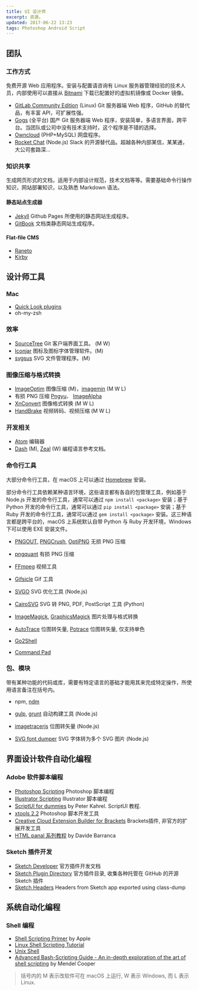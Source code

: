 ```yaml
---
title: UI 设计师
excerpt: 资源。
updated: 2017-06-22 13:23
tags: Photoshop Android Script
---
```


## 团队

### 工作方式

免费开源 Web 应用程序。安装与配置请咨询有 Linux 服务器管理经验的技术人员，内部使用可以直接从 [Bitnami](https://bitnami.com/) 下载已配置好的虚拟机镜像或 Docker 镜像。

- [GitLab Community Edition](https://about.gitlab.com/downloads/) (Linux) Git 服务器端 Web 程序，GitHub 的替代品，有丰富 API，可扩展性强。
- [Gogs](https://gogs.io/) (全平台) 国产 Git 服务器端 Web 程序，安装简单，多语言界面，跨平台。当团队或公司中没有技术支持时，这个程序是不错的选择。
- [Owncloud](https://owncloud.org/) (PHP+MySQL) 网盘程序。
- [Rocket Chat](https://rocket.chat/) (Node.js) Slack 的开源替代品。超越各种内部某信，某某通，大公司套路深...

### 知识共享

生成网页形式的文档，适用于内部设计规范，技术文档等等。需要基础命令行操作知识，网站部署知识，以及熟悉 Markdown 语法。

#### 静态站点生成器

- [Jekyll](http://jekyllrb.com/) Github Pages 所使用的静态网站生成程序。
- [GitBook](https://github.com/GitbookIO) 文档类静态网站生成程序。

#### Flat-file CMS

- [Raneto](http://raneto.com/)
- [Kirby](https://getkirby.com/)

## 设计师工具

### Mac

- [Quick Look plugins](https://github.com/sindresorhus/quick-look-plugins)
- oh-my-zsh

### 效率

- [SourceTree](https://www.sourcetreeapp.com/) Git 客户端界面工具。 (M W)
- [Iconjar](http://geticonjar.com/) 图标及图标字体管理软件。(M)
- [svgsus](http://www.svgs.us/) SVG 文件管理程序。(M)

### 图像压缩与格式转换

- [ImageOptim](https://imageoptim.com/) 图像压缩 (M)，[imagemin](https://github.com/imagemin/imagemin-app) (M W L)
- 有损 PNG 压缩 [Pngyu](http://nukesaq88.github.io/Pngyu/)、 [ImageAlpha](https://pngmini.com/)
- [XnConvert](http://www.xnview.com/en/xnconvert/) 图像格式转换 (M W L)
- [HandBrake](https://handbrake.fr/) 视频转码、视频压缩 (M W L)

### 开发相关

- [Atom](https://atom.io/) 编辑器
- [Dash](https://kapeli.com/dash)  (M), [Zeal](https://zealdocs.org/) (W) 编程语言参考文档。

### 命令行工具

大部分命令行工具，在 macOS 上可以通过 [Homebrew](http://brew.sh/) 安装。

部分命令行工具依赖某种语言环境，这些语言都有各自的包管理工具，例如基于 Node.js 开发的命令行工具，通常可以通过 `npm install <package>` 安装；基于 Python 开发的命令行工具，通常可以通过 `pip install <package>` 安装；基于 Ruby 开发的命令行工具，通常可以通过 `gem install <package>` 安装。这三种语言都是跨平台的，macOS 上系统默认自带 Python 与 Ruby 开发环境，Windows 下可以使用 EXE 安装文件。

- [PNGOUT](http://advsys.net/ken/utils.htm), [PNGCrush](http://pmt.sourceforge.net/pngcrush/), [OptiPNG](http://optipng.sourceforge.net/) 无损 PNG 压缩
- [pngquant](https://pngquant.org/) 有损 PNG 压缩
- [FFmpeg](http://ffmpeg.org/) 视频工具
- [Gifsicle](http://www.lcdf.org/gifsicle/) Gif 工具
- [SVGO](https://github.com/svg/svgo) SVG 优化工具 (Node.js)
- [CairoSVG](http://cairosvg.org/) SVG 转 PNG, PDF, PostScript 工具 (Python)
- [ImageMagick](http://www.imagemagick.org/), [GraphicsMagick](http://www.graphicsmagick.org/)  图片处理与格式转换
- [AutoTrace](http://autotrace.sourceforge.net/) 位图转矢量, [Potrace](http://potrace.sourceforge.net) 位图转矢量, 仅支持单色



- [Go2Shell](http://zipzapmac.com/Go2Shell)
- [Command Pad](https://github.com/supnate/command-pad)

### 包、模块

带有某种功能的代码或库，需要有特定语言的基础才能用其来完成特定操作，所使用语言备注在括号内。

- npm, [ndm](https://github.com/720kb/ndm)


- [gulp](http://gulpjs.com/), [grunt](http://gruntjs.com/) 自动构建工具 (Node.js)
- [imagetracerjs](https://github.com/jankovicsandras/imagetracerjs) 位图转矢量 (Node.js)
- [SVG font dumper](https://github.com/fontello/svg-font-dump) SVG 字体转为多个 SVG 图片 (Node.js)

## 界面设计软件自动化编程

### Adobe 软件脚本编程

- [Photoshop Scripting](http://www.adobe.com/devnet/photoshop/scripting.html) Photoshop 脚本编程
- [Illustrator Scripting](http://www.adobe.com/devnet/illustrator/scripting.html) Illustrator 脚本编程
- [ScriptUI for dummies](http://www.kahrel.plus.com/indesign/scriptui.html)  by Peter Kahrel. ScriptUI 教程.
- [xtools 2.2](http://sourceforge.net/projects/ps-scripts/files/xtools/v2.2/)  Photoshop 脚本开发工具
- [Creative Cloud Extension Builder for Brackets](http://davidderaedt.github.io/CC-Extension-Builder-for-Brackets/)  Brackets插件, 非官方的扩展开发工具
- [HTML panal 系列教程](http://www.davidebarranca.com/category/code/html-panels/) by Davide Barranca

### Sketch 插件开发

- [Sketch Developer](http://developer.sketchapp.com/)  官方插件开发文档
- [Sketch Plugin Directory](https://github.com/sketchplugins/plugin-directory)  官方插件目录, 收集各种托管在 GitHub 的开源 Sketch 插件
- [Sketch Headers](https://github.com/abynim/Sketch-Headers) Headers from Sketch app exported using class-dump

## 系统自动化编程

### Shell 编程

- [Shell Scripting Primer](https://developer.apple.com/library/mac/documentation/OpenSource/Conceptual/ShellScripting/shell_scripts/shell_scripts.html) by Apple
- [Linux Shell Scripting Tutorial](https://bash.cyberciti.biz/guide/Main_Page)
- [Unix Shell](http://www.tutorialspoint.com/unix/unix-shell.htm)
- [Advanced Bash-Scripting Guide - An in-depth exploration of the art of shell scripting](http://tldp.org/LDP/abs/html/) by Mendel Cooper


> 括号内的 M 表示改软件可在 macOS 上运行, W 表示 Windows, 而 L 表示 Linux.
